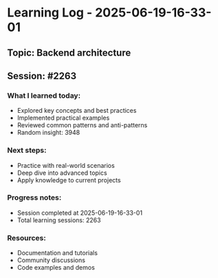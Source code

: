 # Learning Log - 2025-06-19-16-33-01

## Topic: Backend architecture
## Session: #2263

### What I learned today:
- Explored key concepts and best practices
- Implemented practical examples  
- Reviewed common patterns and anti-patterns
- Random insight: 3948

### Next steps:
- Practice with real-world scenarios
- Deep dive into advanced topics
- Apply knowledge to current projects

### Progress notes:
- Session completed at 2025-06-19-16-33-01
- Total learning sessions: 2263

### Resources:
- Documentation and tutorials
- Community discussions
- Code examples and demos
